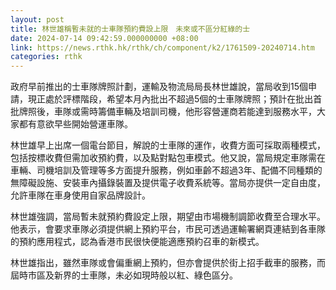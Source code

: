 ```yaml
---
layout: post
title: 林世雄稱暫未就的士車隊預約費設上限　未來或不區分紅綠的士
date: 2024-07-14 09:42:59.000000000 +08:00
link: https://news.rthk.hk/rthk/ch/component/k2/1761509-20240714.htm
categories: rthk
---
```


政府早前推出的士車隊牌照計劃，運輸及物流局局長林世雄說，當局收到15個申請，現正處於評標階段，希望本月內批出不超過5個的士車隊牌照；預計在批出首批牌照後，車隊或需時籌備車輛及培訓司機，他形容營運商若能達到服務水平，大家都有意欲早些開始營運車隊。

林世雄早上出席一個電台節目，解說的士車隊的運作，收費方面可採取兩種模式，包括按標收費但需加收預約費，以及點對點包車模式。他又說，當局規定車隊需在車輛、司機培訓及管理等多方面提升服務，例如車齡不超過3年、配備不同種類的無障礙設施、安裝車內攝錄裝置及提供電子收費系統等。當局亦提供一定自由度，允許車隊在車身使用自家品牌設計。

林世雄強調，當局暫未就預約費設定上限，期望由市場機制調節收費至合理水平。他表示，會要求車隊必須提供網上預約平台，市民可透過運輸署網頁連結到各車隊的預約應用程式，認為香港市民很快便能適應預約召車的新模式。

林世雄指出，雖然車隊或會偏重網上預約，但亦會提供於街上招手截車的服務，而屆時市區及新界的士車隊，未必如現時般以紅、綠色區分。
